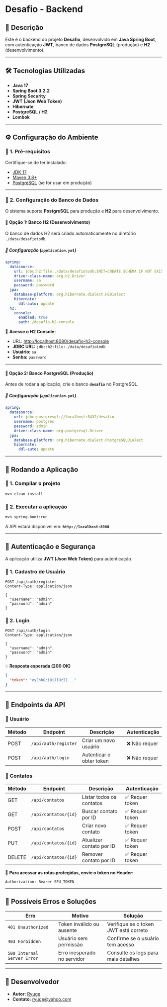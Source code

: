 # Desafio - Backend

## 📌 Descrição
Este é o backend do projeto **Desafio**, desenvolvido em **Java Spring Boot**, com autenticação **JWT**, banco de dados **PostgreSQL** (produção) e **H2** (desenvolvimento).

---

## 🛠️ **Tecnologias Utilizadas**
- **Java 17**
- **Spring Boot 3.2.2**
- **Spring Security**
- **JWT (Json Web Token)**
- **Hibernate**
- **PostgreSQL / H2**
- **Lombok**

---

## ⚙️ **Configuração do Ambiente**

### 🔹 **1. Pré-requisitos**
Certifique-se de ter instalado:
- [JDK 17](https://adoptium.net/)
- [Maven 3.8+](https://maven.apache.org/)
- [PostgreSQL](https://www.postgresql.org/) (se for usar em produção)

---

### 🔹 **2. Configuração do Banco de Dados**
O sistema suporta **PostgreSQL** para produção e **H2** para desenvolvimento.

#### **📀 Opção 1: Banco H2 (Desenvolvimento)**
O banco de dados H2 será criado automaticamente no diretório `./data/desafiotodb`.

##### **📂 Configuração (`application.yml`)**
```yaml
spring:
  datasource:
    url: jdbc:h2:file:./data/desafiotodb;INIT=CREATE SCHEMA IF NOT EXISTS DESAFIO\;SET SCHEMA DESAFIO
    driver-class-name: org.h2.Driver
    username: sa
    password: password
  jpa:
    database-platform: org.hibernate.dialect.H2Dialect
    hibernate:
      ddl-auto: update
  h2:
    console:
      enabled: true
      path: /desafio-h2-console
```

📄 **Acesse o H2 Console:**  
- URL: [http://localhost:8080/desafio-h2-console](http://localhost:8080/desafio-h2-console)  
- **JDBC URL:** `jdbc:h2:file:./data/desafiotodb`  
- **Usuário:** `sa`  
- **Senha:** `password`  

---

#### **📀 Opção 2: Banco PostgreSQL (Produção)**
Antes de rodar a aplicação, crie o banco **`desafio`** no PostgreSQL.

##### **📂 Configuração (`application.yml`)**
```yaml
spring:
  datasource:
    url: jdbc:postgresql://localhost:5432/desafio
    username: postgres
    password: admin
    driver-class-name: org.postgresql.Driver
  jpa:
    database-platform: org.hibernate.dialect.PostgreSQLDialect
    hibernate:
      ddl-auto: update
```

---

## 🚀 **Rodando a Aplicação**

### **🔹 1. Compilar o projeto**
```bash
mvn clean install
```

### **🔹 2. Executar a aplicação**
```bash
mvn spring-boot:run
```

A API estará disponível em: **`http://localhost:8080`**  

---

## 🔑 **Autenticação e Segurança**
A aplicação utiliza **JWT (Json Web Token)** para autenticação.

### **📌 1. Cadastro de Usuário**
```http
POST /api/auth/register
Content-Type: application/json

{
  "username": "admin",
  "password": "admin"
}
```

### **📌 2. Login**
```http
POST /api/auth/login
Content-Type: application/json

{
  "username": "admin",
  "password": "admin"
}
```
💡 **Resposta esperada (200 OK)**
```json
{
  "token": "eyJhbGciOiJIUzI1..."
}
```

---

## 📂 **Endpoints da API**

### 🔹 **Usuário**
| Método | Endpoint             | Descrição                   | Autenticação |
|--------|----------------------|----------------------------|--------------|
| POST   | `/api/auth/register` | Criar um novo usuário      | ❌ Não requer |
| POST   | `/api/auth/login`    | Autenticar e obter token   | ❌ Não requer |

### 🔹 **Contatos**
| Método | Endpoint              | Descrição                     | Autenticação |
|--------|-----------------------|-------------------------------|--------------|
| GET    | `/api/contatos`       | Listar todos os contatos     | ✅ Requer token |
| GET    | `/api/contatos/{id}`  | Buscar contato por ID        | ✅ Requer token |
| POST   | `/api/contatos`       | Criar novo contato           | ✅ Requer token |
| PUT    | `/api/contatos/{id}`  | Atualizar contato por ID     | ✅ Requer token |
| DELETE | `/api/contatos/{id}`  | Remover contato por ID       | ✅ Requer token |

📄 **Para acessar as rotas protegidas, envie o token no Header:**
```http
Authorization: Bearer SEU_TOKEN
```

---

## 💪 **Possíveis Erros e Soluções**
| Erro | Motivo | Solução |
|------|--------|---------|
| `401 Unauthorized` | Token inválido ou ausente | Verifique se o token JWT está correto |
| `403 Forbidden` | Usuário sem permissão | Confirme se o usuário tem acesso |
| `500 Internal Server Error` | Erro inesperado no servidor | Consulte os logs para mais detalhes |

---

## 🤖 **Desenvolvedor**
- **Autor:** [Ryuge](https://github.com/MRyuge)  
- **Contato:** ryuge@yahoo.com  



